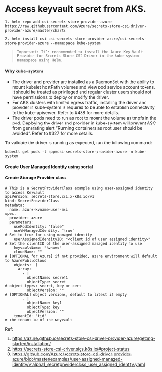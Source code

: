 # Access keyvault secret from AKS.

```
1. helm repo add csi-secrets-store-provider-azure https://raw.githubusercontent.com/Azure/secrets-store-csi-driver-provider-azure/master/charts
```

```
2. helm install csi csi-secrets-store-provider-azure/csi-secrets-store-provider-azure --namespace kube-system
```

> ``Important: It’s recommended to install the Azure Key Vault Provider for Secrets Store CSI Driver in the kube-system namespace using Helm.``

#### Why kube-system

* The driver and provider are installed as a DaemonSet with the ability to mount kubelet hostPath volumes and view pod service account tokens. It should be treated as privileged and regular cluster users should not have permissions to deploy or modify the driver.
* For AKS clusters with limited egress traffic, installing the driver and provider in kube-system is required to be able to establish connectivity to the kube-apiserver. Refer to #488 for more details.
* The driver pods need to run as root to mount the volume as tmpfs in the pod. Deploying the driver and provider in kube-system will prevent ASC from generating alert “Running containers as root user should be avoided”. Refer to #327 for more details.

To validate the driver is running as expected, run the following command:

```
kubectl get pods -l app=csi-secrets-store-provider-azure -n kube-system
```

#### Create User Managed Identity using portal

#### Create Storage Provider class

```
# This is a SecretProviderClass example using user-assigned identity to access Keyvault
apiVersion: secrets-store.csi.x-k8s.io/v1
kind: SecretProviderClass
metadata:
  name: azure-kvname-user-msi
spec:
  provider: azure
  parameters:
    usePodIdentity: "false"
    useVMManagedIdentity: "true"                                      # Set to true for using managed identity
    userAssignedIdentityID: "<client id of user assigned identity>"   # Set the clientID of the user-assigned managed identity to use
    keyvaultName: "kvname"
    cloudName: ""                                                     # [OPTIONAL for Azure] if not provided, azure environment will default to AzurePublicCloud
    objects:  |
      array:
        - |
          objectName: secret1
          objectType: secret                                          # object types: secret, key or cert
          objectVersion: ""                                           # [OPTIONAL] object versions, default to latest if empty
        - |
          objectName: key1
          objectType: key
          objectVersion: ""
    tenantId: "tid"                                                   # the tenant ID of the KeyVault
```

Ref:

1. https://azure.github.io/secrets-store-csi-driver-provider-azure/getting-started/installation/
2. https://secrets-store-csi-driver.sigs.k8s.io/#project-status
3. https://github.com/Azure/secrets-store-csi-driver-provider-azure/blob/master/examples/user-assigned-managed-identity/v1alpha1_secretproviderclass_user_assigned_identity.yaml


